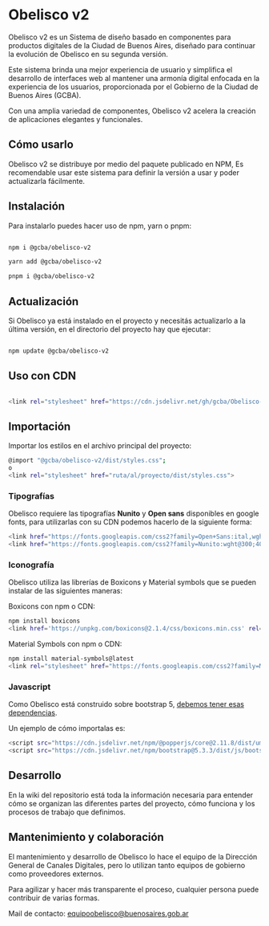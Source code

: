 # Obelisco v2

Obelisco v2 es un Sistema de diseño basado en componentes para productos digitales de la Ciudad de Buenos Aires, diseñado para continuar la evolución de Obelisco en su segunda versión.

Este sistema brinda una mejor experiencia de usuario y simplifica el desarrollo de interfaces web al mantener una armonía digital enfocada en la experiencia de los usuarios, proporcionada por el Gobierno de la Ciudad de Buenos Aires (GCBA).

Con una amplia variedad de componentes, Obelisco v2 acelera la creación de aplicaciones elegantes y funcionales.

## Cómo usarlo

Obelisco v2 se distribuye por medio del paquete publicado en NPM, Es recomendable usar este sistema para definir la versión a usar y poder actualizarla fácilmente.

## Instalación

Para instalarlo puedes hacer uso de npm, yarn o pnpm:

```sh

npm i @gcba/obelisco-v2

yarn add @gcba/obelisco-v2

pnpm i @gcba/obelisco-v2

```

## Actualización

Si Obelisco ya está instalado en el proyecto y necesitás actualizarlo a la última versión, en el directorio del proyecto hay que ejecutar:

```sh

npm update @gcba/obelisco-v2

```

## Uso con CDN

```sh

<link rel="stylesheet" href="https://cdn.jsdelivr.net/gh/gcba/Obelisco-v2@main/dist/styles.css">

```

## Importación

Importar los estilos en el archivo principal del proyecto:

```sh
@import "@gcba/obelisco-v2/dist/styles.css";
o
<link rel="stylesheet" href="ruta/al/proyecto/dist/styles.css">
```

### Tipografías

Obelisco requiere las tipografías **Nunito** y **Open sans** disponibles en google fonts, para utilizarlas con su CDN podemos hacerlo de la siguiente forma:

```sh
<link href="https://fonts.googleapis.com/css2?family=Open+Sans:ital,wght@0,400;0,600;0,700;1,400&display=swap" rel="stylesheet" />
<link href="https://fonts.googleapis.com/css2?family=Nunito:wght@300;400;600;700&display=swap" rel="stylesheet"></link>
```

### Iconografía

Obelisco utiliza las librerías de Boxicons y Material symbols que se pueden instalar de las siguientes maneras:

Boxicons con npm o CDN:

```sh
npm install boxicons
<link href='https://unpkg.com/boxicons@2.1.4/css/boxicons.min.css' rel='stylesheet'/>
```

Material Symbols con npm o CDN:

```sh
npm install material-symbols@latest
<link rel="stylesheet" href="https://fonts.googleapis.com/css2?family=Material+Symbols+Rounded:opsz,wght,FILL,GRAD@24,400,1,0"/>
```

### Javascript

Como Obelisco está construido sobre bootstrap 5, [debemos tener esas dependencias](https://getbootstrap.com/docs/5.3/getting-started/download/#cdn-via-jsdelivr).

Un ejemplo de cómo importalas es:

```sh
<script src="https://cdn.jsdelivr.net/npm/@popperjs/core@2.11.8/dist/umd/popper.min.js" integrity="sha384-I7E8VVD/ismYTF4hNIPjVp/Zjvgyol6VFvRkX/vR+Vc4jQkC+hVqc2pM8ODewa9r" crossOrigin="anonymous"></script>
<script src="https://cdn.jsdelivr.net/npm/bootstrap@5.3.3/dist/js/bootstrap.min.js" integrity="sha384-0pUGZvbkm6XF6gxjEnlmuGrJXVbNuzT9qBBavbLwCsOGabYfZo0T0to5eqruptLy" crossOrigin="anonymous"></script>
```

## Desarrollo

En la wiki del repositorio está toda la información necesaria para entender cómo se organizan las diferentes partes del proyecto, cómo funciona y los procesos de trabajo que definimos.

## Mantenimiento y colaboración

El mantenimiento y desarrollo de Obelisco lo hace el equipo de la Dirección General de Canales Digitales, pero lo utilizan tanto equipos de gobierno como proveedores externos.

Para agilizar y hacer más transparente el proceso, cualquier persona puede contribuir de varias formas.

Mail de contacto: equipoobelisco@buenosaires.gob.ar
